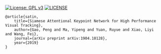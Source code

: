[![License: GPL v3](https://img.shields.io/badge/License-GPLv3-blue.svg)](https://www.gnu.org/licenses/gpl-3.0)
[![LICENSE](https://img.shields.io/badge/license-Anti%20996-blue.svg)](https://github.com/996icu/996.ICU/blob/master/LICENSE)

	@article{satin,
		title={Siamese Attentional Keypoint Network for High Performance Visual Tracking},
		author={Gao, Peng and Ma, Yipeng and Yuan, Ruyue and Xiao, Liyi and Wang, Fei},
		journal={arXiv preprint arXiv:1904.10128},
		year={2019}
	}
 